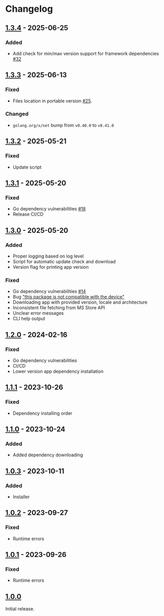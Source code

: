 # Changelog

## [1.3.4] - 2025-06-25

### Added

- Add check for min/max version support for framework dependencies [#32](https://github.com/blbrdv/ezstore/issues/32)

## [1.3.3] - 2025-06-13

### Fixed

- Files location in portable version [#25](https://github.com/blbrdv/ezstore/issues/25).

### Changed

- `golang.org/x/net` bump from `v0.40.0` to `v0.41.0`

## [1.3.2] - 2025-05-21

### Fixed

- Update script

## [1.3.1] - 2025-05-20

### Fixed

- Go dependency vulnerabilities [#18](https://github.com/blbrdv/ezstore/pull/18)
- Release CI/CD

## [1.3.0] - 2025-05-20

### Added

- Proper logging based on log level
- Script for automatic update check and download
- Version flag for printing app version

### Fixed

- Go dependency vulnerabilities [#14](https://github.com/blbrdv/ezstore/pull/14)
- Bug ["this package is not compatible with the device"](https://github.com/blbrdv/ezstore/issues/12)
- Downloading app with provided version, locale and architecture
- Inconsistent file fetching from MS Store API
- Unclear error messages
- CLI help output

## [1.2.0] - 2024-02-16

### Fixed

- Go dependency vulnerabilities
- CI/CD
- Lower version app dependency installation

## [1.1.1] - 2023-10-26

### Fixed

- Dependency installing order

## [1.1.0] - 2023-10-24

### Added

- Added dependency downloading

## [1.0.3] - 2023-10-11

### Added

- Installer

## [1.0.2] - 2023-09-27

### Fixed

- Runtime errors

## [1.0.1] - 2023-09-26

### Fixed

- Runtime errors

## [1.0.0]

Initial release.

[1.3.4]: https://github.com/blbrdv/ezstore/releases/tag/v1.3.4
[1.3.3]: https://github.com/blbrdv/ezstore/releases/tag/v1.3.3
[1.3.2]: https://github.com/blbrdv/ezstore/releases/tag/v1.3.2
[1.3.1]: https://github.com/blbrdv/ezstore/releases/tag/v1.3.1
[1.3.0]: https://github.com/blbrdv/ezstore/releases/tag/v1.3.0
[1.2.0]: https://github.com/blbrdv/ezstore/releases/tag/v1.2.0
[1.1.1]: https://github.com/blbrdv/ezstore/releases/tag/v1.1.1
[1.1.0]: https://github.com/blbrdv/ezstore/releases/tag/v1.1.0
[1.0.3]: https://github.com/blbrdv/ezstore/releases/tag/v1.0.3
[1.0.2]: https://github.com/blbrdv/ezstore/releases/tag/v1.0.2
[1.0.1]: https://github.com/blbrdv/ezstore/releases/tag/v1.0.1
[1.0.0]: https://github.com/blbrdv/ezstore/releases/tag/v1.0.0
